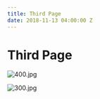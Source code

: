 ```yaml
---
title: Third Page
date: 2018-11-13 04:00:00 Z
---
```


# Third Page

![400.jpg](/uploads/400.jpg)

![300.jpg](/uploads/300.jpg)